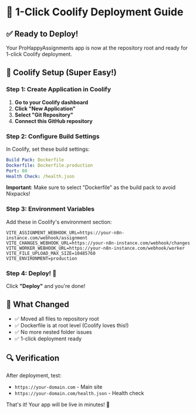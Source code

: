 # 🚀 1-Click Coolify Deployment Guide

## ✅ Ready to Deploy!

Your ProHappyAssignments app is now at the repository root and ready for 1-click Coolify deployment.

## 🔧 Coolify Setup (Super Easy!)

### Step 1: Create Application in Coolify

1. **Go to your Coolify dashboard**
2. **Click "New Application"**
3. **Select "Git Repository"**
4. **Connect this GitHub repository**

### Step 2: Configure Build Settings

In Coolify, set these build settings:

```yaml
Build Pack: Dockerfile
Dockerfile: Dockerfile.production
Port: 80
Health Check: /health.json
```

**Important**: Make sure to select "Dockerfile" as the build pack to avoid Nixpacks!

### Step 3: Environment Variables

Add these in Coolify's environment section:

```env
VITE_ASSIGNMENT_WEBHOOK_URL=https://your-n8n-instance.com/webhook/assignment
VITE_CHANGES_WEBHOOK_URL=https://your-n8n-instance.com/webhook/changes
VITE_WORKER_WEBHOOK_URL=https://your-n8n-instance.com/webhook/worker
VITE_FILE_UPLOAD_MAX_SIZE=10485760
VITE_ENVIRONMENT=production
```

### Step 4: Deploy! 🎉

Click **"Deploy"** and you're done!

## 🎯 What Changed

- ✅ Moved all files to repository root
- ✅ Dockerfile is at root level (Coolify loves this!)
- ✅ No more nested folder issues
- ✅ 1-click deployment ready

## 🔍 Verification

After deployment, test:
- `https://your-domain.com` - Main site
- `https://your-domain.com/health.json` - Health check

That's it! Your app will be live in minutes! 🚀